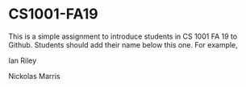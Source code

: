 # CS1001-FA19
This is a simple assignment to introduce students in CS 1001 FA 19 to Github.
Students should add their name below this one. For example,

Ian Riley

Nickolas Marris
